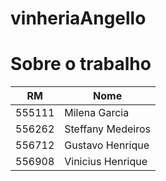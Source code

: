 # vinheriaAngello

# Sobre o trabalho


RM   | Nome
------- | ------
555111 | Milena Garcia
556262 | Steffany Medeiros
556712 | Gustavo Henrique
556908 | Vinicius Henrique
